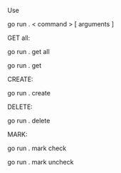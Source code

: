 Use

go run . < command > [ arguments ]

GET all:

go run . get all

go run . get <id>

CREATE:

go run . create

DELETE:

go run . delete <id>

MARK:

go run . mark <id> check

go run . mark <id> uncheck
